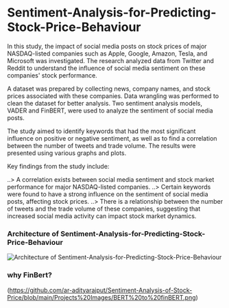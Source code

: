 # Sentiment-Analysis-for-Predicting-Stock-Price-Behaviour
In this study, the impact of social media posts on stock prices of major NASDAQ-listed companies such as Apple, Google, Amazon, Tesla, and Microsoft was investigated. The research analyzed data from Twitter and Reddit to understand the influence of social media sentiment on these companies' stock performance.

A dataset was prepared by collecting news, company names, and stock prices associated with these companies. Data wrangling was performed to clean the dataset for better analysis. Two sentiment analysis models, VADER and FinBERT, were used to analyze the sentiment of social media posts.

The study aimed to identify keywords that had the most significant influence on positive or negative sentiment, as well as to find a correlation between the number of tweets and trade volume. The results were presented using various graphs and plots.

Key findings from the study include:

..> A correlation exists between social media sentiment and stock market performance for major NASDAQ-listed companies.
..> Certain keywords were found to have a strong influence on the sentiment of social media posts, affecting stock prices.
..> There is a relationship between the number of tweets and the trade volume of these companies, suggesting that increased social media activity can impact stock market dynamics.

### Architecture of Sentiment-Analysis-for-Predicting-Stock-Price-Behaviour

![Architecture of Sentiment-Analysis-for-Predicting-Stock-Price-Behaviour](https://github.com/ar-adityarajput/Sentiment-Analysis-of-Stock-Price/blob/main/Projects%20Images/Architecture.png)

### why FinBert?

(https://github.com/ar-adityarajput/Sentiment-Analysis-of-Stock-Price/blob/main/Projects%20Images/BERT%20to%20finBERT.png)
